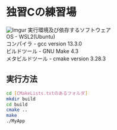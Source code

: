 #  独習Cの練習場
![Imgur](https://imgur.com/0XE5n5U)
実行環境及び依存するソフトウェア  
OS - WSL2(Ubuntu)  
コンパイラ - gcc version 13.3.0   
ビルドツール - GNU Make 4.3  
メタビルドツール - cmake version 3.28.3  

## 実行方法
```bash
cd [CMakeLists.txtのあるフォルダ]
mkdir build
cd build
cmake ..
make
./MyApp
```
